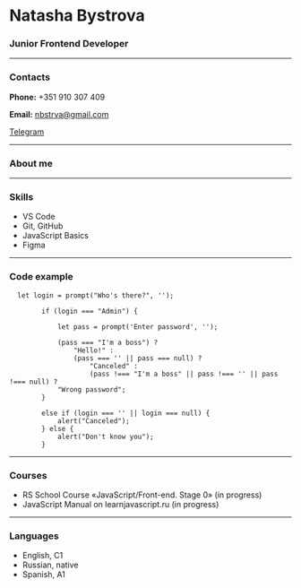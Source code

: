 # Natasha Bystrova


### Junior Frontend Developer

---

### __Contacts__


__Phone:__ +351 910 307 409

__Email:__ nbstrva@gmail.com

[Telegram](https://t.me/nbstrva)

---

### About me

---

### Skills
* VS Code
* Git, GitHub
* JavaScript Basics
* Figma
---

### Code example
```
  let login = prompt("Who's there?", '');

        if (login === "Admin") {

            let pass = prompt('Enter password', '');

            (pass === "I'm a boss") ?
                "Hello!" :
                (pass === '' || pass === null) ?
                    "Canceled" :
                    (pass !=== "I'm a boss" || pass !=== '' || pass !=== null) ?
            "Wrong password";
        }

        else if (login === '' || login === null) {
            alert("Canceled");
        } else {
            alert("Don't know you");
        }
```
---

### Courses
* RS School Course «JavaScript/Front-end. Stage 0» (in progress)
* JavaScript Manual on learnjavascript.ru (in progress)
___

### Languages
* English, C1
* Russian, native
* Spanish, A1





